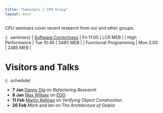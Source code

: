 ```yaml
---
title: "Seminars | CPU Group"
layout: main
---
```


CPU seminars cover recent research from our and other groups.

{: .seminars}
| [Software Correctness](scs/) | Fri 11:00 | LCR MEB |
| High Performance | Tue 10:45 | 3485 MEB |
| Functional Programming | Mon 2:00 | 2485 MEB |

# Visitors and Talks

{: .schedule}
- **7 Jan** [Danny Dig](http://web.engr.oregonstate.edu/~digd/) on
  *Refactoring Research*
- **8 Jan** [Max Willsey](https://mwillsey.com) on [EGG](https://github.com/mwillsey/egg)
- **11 Feb** [Martin Kellogg](https://homes.cs.washington.edu/~kelloggm/) on *Verifying Object Construction*
- **26 Feb** *Mark* and *Ian* on *The Architecture of Gelpia*

